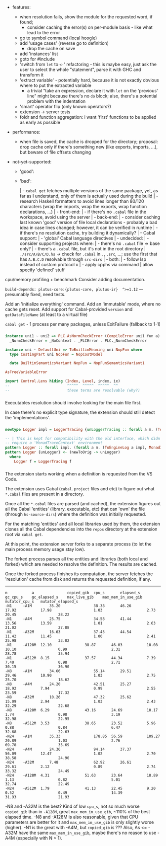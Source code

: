 - features:
  - when resolution fails, show the module for the requested word, if found;
    - consider caching the error(s) on per-module basis - like what lead to the error
  - go to symbol command (local hoogle)
  - add 'usage cases' (reverse go to definition)
    - drop the cache on save
  - add 'instances' list
  - goto for #include
  - 'switch from `let` to `<-`' refactoring - this is maybe easy, just ask the user to select the whole "statement", parse it with GHC and transform it
  - 'extract variable' - potentially hard, because it is not exactly obvious where to put the extracted variable
      - a trivial "take an expression, declare it with `let` on the 'previous' line" might because there's no `do` block; also, there's a potential problem with the indentation
  - 'smart' operator flip (only known operators?)
  - extension -> server tests
  - foldr and function aggregation: i want 'first' functions to be applied as early as possible

- performance:
  - when file is saved, the cache is dropped for the directory;
    proposal: drop cache only if there's something new (like exports, imports, ...), but beware of file offsets changing

- not-yet-supported:
  - 'good':
  - 'bad':

    | - `cabal get` fetches multiple versions of the same package, yet, as far as I understand, only of them is actually used during the build
    | - research Haskell formatters to avoid lines longer than 80/120 characters (wrap the imports, wrap the exports, wrap function declarations, ...)
		| - front-end:
		|   - if there's no `.cabal` file in the workspace, avoid using the server
		| - back-end:
		|   - consider caching last known 'good' version of file local declarations - probably a bad idea in case lines changed; however, it can be verified in runtime
    |   - if there's no resolution cache, try building it dynamically?
    |   - Cabal support:
    |     - 'global' Cabal language directives
		| - undecided:
		|   - consider supporting projects where:
		|     - there's no `.cabal` file => base only?
		|     - there's a `.cabal` file, but it's not in the root directory
		|       `./src/A/B/C/D.hs` -> check for `.cabal` in `.`, `.src`, ...; use the first that has `A.B.C.D` resolvable through `src-dirs`
  	| - both:
  	|   - follow lsp instead of custom protocol
x   |   - apply cpphs via command
    |     allow specify 'defined' stuff

cpu/memory profiling + benchmark
Consider adding documentation.

`build-depends: plutus-core:{plutus-core, plutus-ir}  ^>=1.12` -- presumably fixed, need tests.

Add an 'initialize everything' command.
Add an 'immutable' mode, where no cache gets reset.
Add support for Cabal-provided `version` and `getDataFileName` (at least to a virtual file)

`cabal get` - 1 process per many packages, unless ExitFailure (fallback to 1-1)

###
```haskell
instance uni1 ~ uni2 => PLC.AsNormCheckError (CompileError uni1 fun a) PLC.TyName PLC.Name uni2 fun a where
  _NormCheckError = _NoContext . _PLCError . PLC._NormCheckError

instance uni ~ DefaultUni => ToBuiltinMeaning uni NopFun where
  type CostingPart uni NopFun = NopCostModel

  data BuiltinSemanticsVariant NopFun = NopFunSemanticsVariant1

AsFreeVariableError

import Control.Lens hiding (Index, Level, index, ix)
--                          ^^^^^  ^^^^^  ^^^^^  ^^
--                          these terms are resolvable (why?)
```
###
Executables resolution should involve looking for the main file first.

In case there's no explicit type signature, the extension should still detect the 'implementations'.

###
```haskell
newtype Logger impl = LoggerTracing {unLoggerTracing :: forall a m. (ToEngineLog a impl, Tracing.MonadTraceContext m, MonadIO m) => a -> m ()}

-- | This is kept for compatibility with the old interface, which didn't
-- require a 'MonadTraceContext' environment
pattern Logger :: forall impl. (forall a m. (ToEngineLog a impl, MonadIO m) => a -> m ()) -> Logger impl
pattern Logger {unLogger} <- (newToOrig -> unLogger)
  where
    Logger f = LoggerTracing f
```

###
The extension starts working when a definition is requested from the VS Code.

The extension uses Cabal (`cabal.project` files and etc) to figure out what `*.cabal` files are present in a directory.

Once all the `*.cabal` files are parsed (and cached), the extension figures out all the Cabal 'entities' (library, executable, etc) that can 'own' the file (through `hs-source-dirs`) where the definition was initially requested.

For the matching 'entities' and all local libraries used by them, the extension clones all the Cabal dependencies into the `repos` directory at the extension root via `cabal get`.

At this point, the extension server forks to a separate process (to let the main process memory usage stay low).

The forked process parses all the entities and libraries (both local and forked) which are needed to resolve the definition.
The results are cached.

Once the forked process finishes its computation, the server fetches the 'resolution' cache from disk and returns the requested definition, if any.

---

```tsv
n			a				copied_gib	cpu_s		elapsed_s	gc_cpu_s	gc_elapsed_s	max_live_gib	max_mem_in_use_gib	mutator_cpu_s	mutator_elapsed_s
-N1		-A1M		35.20				38.38		46.26			17.92			17.98					1.03					2.73								20.45					28.22
-N1		-A4M		25.75				34.58		41.44			13.56			13.59					1.01					2.63								21.02					27.88
-N1		-A32M		16.63				37.43		44.54			11.42			11.45					1.00					2.41								25.98					33.02
-N1		-A128M	12.10				38.87		46.03			10.08			10.10					0.99					2.31								28.78					35.94
-N1		-A512M	8.15				37.57		44.34			7.39			7.40					0.98					2.71								30.15					36.90
-N8		-A1M		34.66				55.14		29.51			29.46			10.90					1.03					2.75								25.70					18.62
-N8		-A4M		24.20				42.51		25.27			18.92			7.94					0.99					2.55								23.59					17.32
-N8		-A32M		10.26				47.32		25.62			15.09			2.94					1.03					2.43								32.29					22.68
-N8		-A128M	6.29				43.16		24.69			10.17			1.74					0.98					3.19								32.98					22.95
-N8		-A512M	3.53				38.65		23.52			5.96			0.88					0.84					6.47								32.68					22.63
-N24	-A1M		35.33				178.85	56.59			109.27		20.89					1.03					2.76								69.78					35.69
-N24	-A4M		24.36				94.14		37.37			56.09			12.47					1.02					2.70								38.58					24.90
-N24	-A32M		7.48				62.92		26.61			29.61			2.12					0.89					2.74								33.32					24.49
-N24	-A128M	4.31				51.63		23.64			18.89			1.13					0.82					5.01								32.74					22.49
-N24	-A512M	1.79				41.13		22.45			9.20			0.52					0.49					14.39								31.93					21.93
```

-N8 and -A32M is the best? Kind of low `cpu_s`, not so much worse `copied_gib` than in `-A128M`, great `max_mem_in_use_gib`, ~110% of the best elapsed time.
-N8 and -A128M is also reasonable, given that CPU parameters are better for it and `max_mem_in_use_gib` is only slightly worse (higher).
-N1 is the great with -A4M, but `copied_gib` is ???
Also, As <= -A32M have the same `max_mem_in_use_gib`, maybe there's no reason to use -A4M (especially with N > 1).
